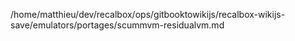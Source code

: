 /home/matthieu/dev/recalbox/ops/gitbooktowikijs/recalbox-wikijs-save/emulators/portages/scummvm-residualvm.md